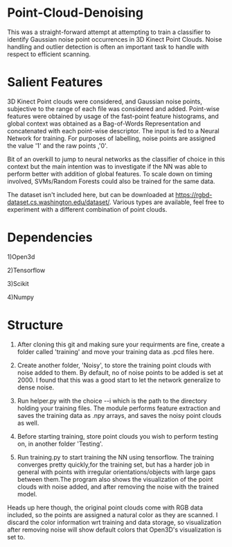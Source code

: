 # Point-Cloud-Denoising

This was a straight-forward attempt at attempting to train a classifier to identify Gaussian noise point occurrences in 3D Kinect Point Clouds. Noise handling and outlier detection is often an important task to handle with respect to efficient scanning.

# Salient Features
3D Kinect Point clouds were considered, and Gaussian noise points, subjective to the range of each file was considered and added. Point-wise features were obtained by usage of the fast-point feature histograms, and global context was obtained as a Bag-of-Words Representation and concatenated with each point-wise descriptor. The input is fed to a Neural Network for training. For purposes of labelling, noise points are assigned the value '1' and the raw points ,'0'.

Bit of an overkill to jump to neural networks as the classifier of choice in this context but the main intention was to investigate if the NN was able to perform better with addition of global features. To scale down on timing involved, SVMs/Random Forests could also be trained for the same data.

The dataset isn't included here, but can be downloaded at https://rgbd-dataset.cs.washington.edu/dataset/. Various types are available, feel free to experiment with a different combination of point clouds.

# Dependencies
1)Open3d

2)Tensorflow

3)Scikit

4)Numpy

# Structure

1) After cloning this git and making sure your requirments are fine, create a folder called 'training' and move your training data as .pcd files here. 

2) Create another folder, 'Noisy', to store the training point clouds with noise added to them. By default, no of noise points to be added is set at 2000. I found that this was a good start to let the network generalize to dense noise.

3) Run helper.py with the choice --i which is the path to the directory holding your training files. The module performs feature extraction and saves the training data as .npy arrays, and saves the noisy point clouds as well.

4) Before starting training, store point clouds you wish to perform testing on, in another folder 'Testing'.

5) Run training.py to start training the NN using tensorflow. The training converges pretty quickly,for the training set, but has a harder job in general with points with irregular orientations/objects with large gaps between them.The program also shows the visualization of the point clouds with noise added, and after removing the noise with the trained model. 

Heads up here though, the original point clouds come with RGB data included, so the points are assigned a natural color as they are scanned. I discard the color information wrt training and data storage, so visualization after removing noise will show default colors that Open3D's visualization is set to.





 




